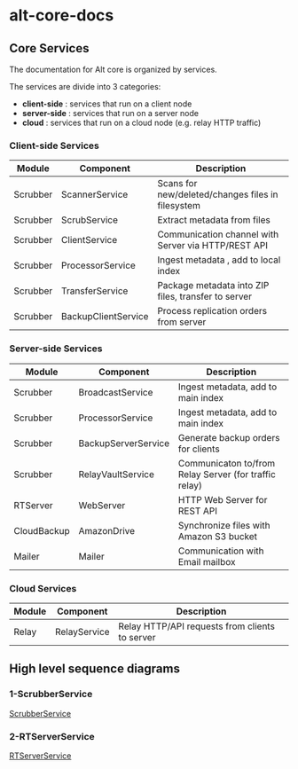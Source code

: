 # alt-core-docs

## Core Services

The documentation for Alt core is organized by services.

The services are divide into 3 categories:

* **client-side** : services that run on a client node
* **server-side** : services that run on a server node
* **cloud** : services that run on a cloud node (e.g. relay HTTP traffic) 

### Client-side Services

Module  | Component           | Description
---------| --------------      | -------------
Scrubber | ScannerService      | Scans for new/deleted/changes files in filesystem
Scrubber | ScrubService        | Extract metadata from files
Scrubber | ClientService       | Communication channel with Server via HTTP/REST API
Scrubber | ProcessorService    | Ingest metadata , add to local index
Scrubber | TransferService     | Package metadata into ZIP files, transfer to server
Scrubber | BackupClientService | Process replication orders from server

### Server-side Services

Module | Component             | Description
----------- | -----------------   | -------------
Scrubber    | BroadcastService    | Ingest metadata, add to main index
Scrubber    | ProcessorService    | Ingest metadata, add to main index
Scrubber    | BackupServerService | Generate backup orders for clients
Scrubber    | RelayVaultService   | Communicaton to/from Relay Server (for traffic relay)
RTServer    | WebServer           | HTTP Web Server for REST API
CloudBackup | AmazonDrive         | Synchronize files with Amazon S3 bucket
Mailer      | Mailer              | Communication with Email mailbox

### Cloud Services

Module    | Component             | Description
--------- | --------------        | -------------
Relay     | RelayService          | Relay HTTP/API requests from clients to server

## High level sequence diagrams

### 1-ScrubberService
[ScrubberService](ScrubberService.md)

### 2-RTServerService
[RTServerService](RTServerService.md)
